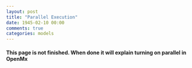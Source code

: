 ```yaml
---
layout: post
title: "Parallel Execution"
date: 1945-02-10 00:00
comments: true
categories: models
---
```


#### This page is not finished. When done it will explain turning on parallel in OpenMx

```splus
    
```